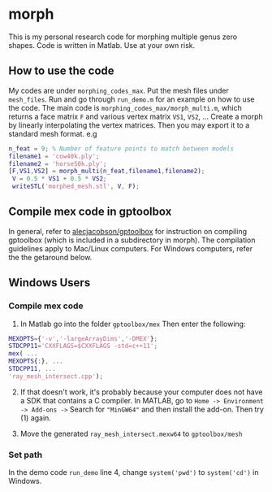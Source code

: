 # morph
This is my personal research code for morphing multiple genus zero shapes. Code is written in Matlab. Use at your own risk. 

## How to use the code
My codes are under `morphing_codes_max`. Put the mesh files under `mesh_files`. Run and go through `run_demo.m` for an example on how to use the code. The main code is `morphing_codes_max/morph_multi.m`, which returns a face matrix `F` and various vertex matrix `VS1`, `VS2`, ... Create a morph by linearly interpolating the vertex matrices. Then you may export it to a standard mesh format. e.g
```matlab
n_feat = 9; % Number of feature points to match between models
filename1 = 'cow40k.ply';
filename2 = 'horse50k.ply';
[F,VS1,VS2] = morph_multi(n_feat,filename1,filename2);
 V = 0.5 * VS1 + 0.5 * VS2;
 writeSTL('morphed_mesh.stl', V, F);
 ```

## Compile mex code in gptoolbox
In general, refer to [alecjacobson/gptoolbox](https://github.com/alecjacobson/gptoolbox) for instruction on compiling gptoolbox (which is included in a subdirectory in morph). The compilation guidelines apply to Mac/Linux computers. For Windows computers, refer the the getaround below.

## Windows Users
### Compile mex code
1. In Matlab go into the folder `gptoolbox/mex`
Then enter the following:
```matlab
MEXOPTS={'-v','-largeArrayDims','-DMEX'};
STDCPP11='CXXFLAGS=$CXXFLAGS -std=c++11';
mex( ...
MEXOPTS{:}, ...
STDCPP11, ...
'ray_mesh_intersect.cpp');
```

2. If that doesn't work, it's probably because your computer does not have a SDK that contains a C compiler. In MATLAB, go to `Home -> Environment -> Add-ons ->` Search for `"MinGW64"` and then install the add-on. Then try (1) again.

3. Move the generated `ray_mesh_intersect.mexw64` to `gptoolbox/mesh`
### Set path
In the demo code `run_demo` line 4, change `system('pwd')` to `system('cd')` in Windows.
